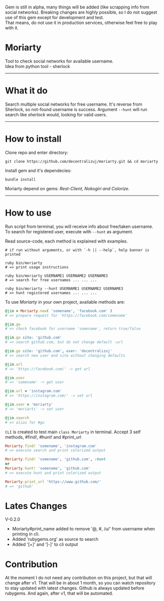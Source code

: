 Gem is still in alpha, many things will be added (like scrapping info from social networks).
Breaking changes are highly possible, so I do not suggest use of this gem except for development and test.  
That means, do not use it in production services, otherwise feel free to play with it.

# Moriarty

Tool to check social networks for available username.  
Idea from python tool - sherlock

---

# What it do

Search multiple social networks for free username.
It's reverse from Sherlock, so not-found username is success.
Argument `--hunt` will run search like _sherlock_ would, looking for valid users.

---

# How to install

Clone repo and enter directory:

```
git clone https://github.com/decentralizuj/moriarty.git && cd moriarty
```

Install gem and it's dependecies:

```
bundle install
```

Moriarty depend on gems: _Rest-Client, Nokogiri and Colorize._

---

# How to use

Run script from terminal, you will receive info about free/taken username.
To search for registered user, execute with `--hunt` as argument.  

Read source-code, each method is explained with examples.

```
# if run without arguments, or with `-h || --help`, help banner is printed

ruby bin/moriarty
# => print usage instructions

ruby bin/moriarty USERNAME1 USERNAME2 USERNAME3
# => search for free usernames ... ... ...

ruby bin/moriarty --hunt USERNAME1 USERNAME2 USERNAME3
# => hunt registered usernames ... ... ...
```

To use *Moriarty* in your own project, available methods are:

```ruby
@jim = Moriarty.new( 'somename', 'facebook.com' )
# => prepare request for 'https://facebook.com/somename'

@jim.go
# => check facebook for username 'somename', return true/false

@jim.go site: 'github.com'
# => search github.com, but do not change default :url

@jim.go site: 'github.com', user: 'decentralizuj'
# => search new user and site without changing defaults

@jim.url
# => 'https://facebook.com/' -> get url

@jim.user
# => 'somename' -> get user

@jim.url = 'instagram.com'
# => 'https://instagram.com/' -> set url

@jim.user = 'moriarty'
# => 'moriarti' -> set user

@jim.search 
# => alias for #go
```

`CLI` is created to test main `class Moriarty` in terminal.
Accept 3 self methods, #find!, #hunt! and #print_url

```ruby
Moriarty.find! 'somename', 'instagram.com'
# => execute search and print colorized output

Moriarty.find! 'somename', 'github.com', :hunt
or
Moriarty.hunt! 'somename', 'github.com'
# => execute hunt and print colorized output

Moriarty.print_url 'https://www.github.com/'
# => 'github'
```  

# Lates Changes

V-0.2.0
 - Moriarty#print_name added to remove '@, #, /u/' from username when printing in cli.
 - Added 'rubygems.org' as source to search
 - Added '[+]' and '[-]' to cli output

# Contribution

At the moment I do not need any contribution on this project, but that will change after v1.
That will be in about 1 month, so you can watch repository to stay updated with latest changes.
Github is always updated before rubygems. And again, after v1, that will be automated.
